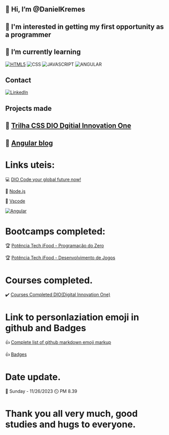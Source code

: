 ##  👋 Hi, I’m @DanielKremes

##  👀 I'm interested in getting my first opportunity as a programmer

## 🌱 I’m currently learning 

[![HTML5](https://img.shields.io/badge/HTML5-E34F26?style=for-the-badge&logo=html5&logoColor=white)](https://www.w3schools.com/html/default.asp)    ![CSS](https://img.shields.io/badge/CSS3-1572B6?style=for-the-badge&logo=css3&logoColor=white) ![JAVASCRIPT](https://img.shields.io/badge/JavaScript-F7DF1E?style=for-the-badge&logo=javascript&logoColor=black) ![ANGULAR](https://img.shields.io/badge/Angular-DD0031?style=for-the-badge&logo=angular&logoColor=white) 

## Contact
[![LinkedIn](https://img.shields.io/badge/LinkedIn-%230077B5.svg?logo=linkedin&logoColor=white)](https://www.linkedin.com/in/daniel-kremes-94919227b/)

## Projects made
## 🔗 [Trilha CSS DIO Dgitial Innovation One](https://danielkremes.github.io/trilha-css-desafio-01-Public/)
## 🔗 [Angular blog](https://danielkremes.github.io/angular_blog_dio_course/)

# Links uteis:
💻 [DIO Code your global future now!](https://www.dio.me/)

🔗 [Node.js](https://nodejs.org/en)

🔗 [Vscode](https://code.visualstudio.com/)

[![Angular](https://img.shields.io/badge/Angular-DD0031?style=for-the-badge&logo=angular&logoColor=white)](https://angular.io/)

# Bootcamps completed:
🏆 [Potência Tech iFood - Programação do Zero](https://www.dio.me/certificate/9D9BFB6D/share)

🏆 [Potência Tech iFood - Desenvolvimento de Jogos](https://www.dio.me/certificate/291C45B1/share)

# Courses completed.
✔️ [Courses Completed DIO(Digital Innovation One)](https://web.dio.me/certificates)

# Link to personlaziation emoji in github and Badges
👍 [Complete list of github markdown emoji markup](https://gist.github.com/rxaviers/7360908)

👍 [Badges](https://dev.to/envoy_/150-badges-for-github-pnk)

# Date update.
📅 Sunday - 11/26/2023 ⏲️ PM 8.39 

# Thank you all very much, good studies and hugs to everyone.
<!---
DanielKremes/DanielKremes is a ✨ special ✨ repository because its `README.md` (this file) appears on your GitHub profile.
You can click the Preview link to take a look at your changes.
--->
